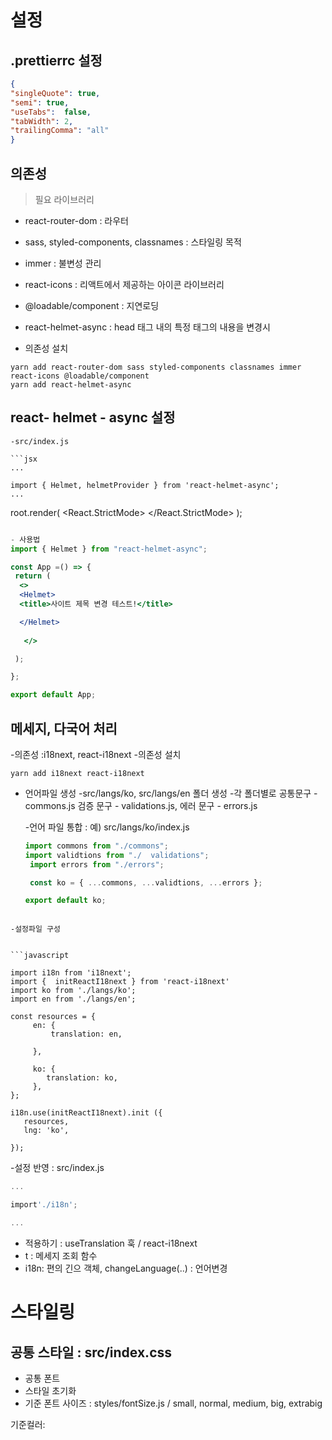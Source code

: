 # 설정

## .prettierrc 설정

```json 
{
"singleQuote": true,
"semi": true,
"useTabs":  false,
"tabWidth": 2,
"trailingComma": "all"
}
```

## 의존성  
> 필요 라이브러리 

  - react-router-dom  : 라우터 
  - sass, styled-components, classnames : 스타일링 목적 
  - immer : 불변성 관리 
  - react-icons : 리액트에서 제공하는 아이콘 라이브러리 
  - @loadable/component : 지연로딩 
  - react-helmet-async : head 태그 내의 특정 태그의 내용을 변경시 

  - 의존성 설치 

  ```
  yarn add react-router-dom sass styled-components classnames immer react-icons @loadable/component
  yarn add react-helmet-async  
  ```

  ## react- helmet - async 설정 
    -src/index.js

    ```jsx
    ...

    import { Helmet, helmetProvider } from 'react-helmet-async';
    ...

root.render(
  <React.StrictMode>
    <helmetProvider>
           <App />
    </helmetProvider>
  </React.StrictMode>
);
 
 ```jsx

 - 사용법
import { Helmet } from "react-helmet-async";

const App =() => {
  return (
   <>
   <Helmet>
   <title>사이트 제목 변경 테스트!</title>

   </Helmet>
   
    </>

  );

};

export default App;

```

## 메세지, 다국어 처리 

-의존성 :i18next, react-i18next
-의존성 설치 

```
yarn add i18next react-i18next
```

- 언어파일 생성
    -src/langs/ko, src/langs/en 폴더 생성
    -각 폴더별로 공통문구 - commons.js 검증 문구 - validations.js, 에러 문구 - errors.js

    -언어 파일 통합 : 예) src/langs/ko/index.js
    
    ```javascript
    import commons from "./commons";
    import validtions from "./  validations";
     import errors from "./errors";

     const ko = { ...commons, ...validtions, ...errors };

    export default ko;

```

-설정파일 구성


```javascript

import i18n from 'i18next';
import {  initReactI18next } from 'react-i18next'
import ko from './langs/ko';
import en from './langs/en';

const resources = {
     en: {
         translation: en,

     },

     ko: {
        translation: ko,
     },
};

i18n.use(initReactI18next).init ({
   resources,
   lng: 'ko',
   
});
```

-설정 반영 : src/index.js

```javascript
...

import'./i18n';

...

```

- 적용하기 : useTranslation  훅 / react-i18next
 - t : 메세지 조회 함수 
 - i18n: 편의 긴으 객체, changeLanguage(..) : 언어변경




# 스타일링
## 공통 스타일 : src/index.css
- 공통 폰트
- 스타일 초기화 
- 기준 폰트 사이즈 : styles/fontSize.js / small, normal, medium, big, extrabig

기준컬러: 